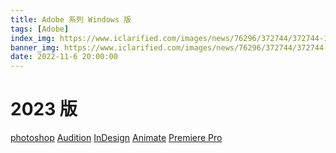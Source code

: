 ```yaml
---
title: Adobe 系列 Windows 版
tags: [Adobe]
index_img: https://www.iclarified.com/images/news/76296/372744/372744-1280.jpg
banner_img: https://www.iclarified.com/images/news/76296/372744/372744-1280.jpg
date: 2022-11-6 20:00:00
---
```

# 2023 版
<a class="btn" href="https://pan.baidu.com/s/1H_Qbl9sfR_qWRUihqp65og?pwd=xjtx">photoshop</a>
<a class="btn" href="https://pan.baidu.com/s/1KWE9PqtV932mGmdI0R1cUQ?pwd=xjtx">Audition</a>
<a class="btn" href="https://pan.baidu.com/s/1eJSBzLmbUzYocPY6ZPzNbA?pwd=xjtx">InDesign</a>
<a class="btn" href="https://pan.baidu.com/s/1V6jlBwqbbudZipbK8vtXXw?pwd=xjtx">Animate</a>
<a class="btn" href="https://pan.baidu.com/s/19xbpb_GgUgwqjGI3v_hSUQ?pwd=xjtx">Premiere Pro</a>
